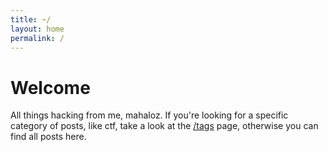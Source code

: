 ```yaml
---
title: ~/
layout: home
permalink: /
---
```


# Welcome
All things hacking from me, mahaloz. If you're looking for a specific category of posts, like ctf, take a look at the [/tags](/tags) page, otherwise you can find all posts here.


